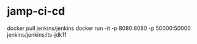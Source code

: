 # jamp-ci-cd
docker pull jenkins/jenkins
docker run -it -p 8080:8080 -p 50000:50000 jenkins/jenkins:lts-jdk11

